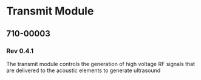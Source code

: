 # Transmit Module
## 710-00003 
### Rev 0.4.1

The transmit module controls the generation of high voltage RF signals that are delivered to the acoustic elements to generate ultrasound